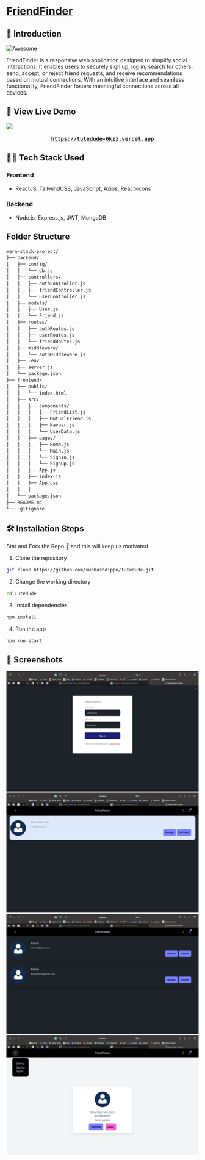 # [FriendFinder](<(https://client-three.vercel.app)>)

## 📌 Introduction

[![Awesome](https://awesome.re/badge.svg)](https://awesome.re)

FriendFinder is a responsive web application designed to simplify social interactions. It enables users to securely sign up, log in, search for others, send, accept, or reject friend requests, and receive recommendations based on mutual connections. With an intuitive interface and seamless functionality, FriendFinder fosters meaningful connections across all devices.

## 🚀 View Live Demo

<img src="https://img.shields.io/badge/website-up-greene" />

<pre><center><a href="[https://tutedude-6kzz.vercel.app/](https://tutedude-6kzz.vercel.app/)"><b>https://tutedude-6kzz.vercel.app</b></a></center></pre>

## 👨‍💻 Tech Stack Used

### Frontend

- ReactJS, TailwindCSS, JavaScript, Axios, React-icons

### Backend

- Node.js, Express.js, JWT, MongoDB

## Folder Structure

```bash
mern-stack-project/
├── backend/
│   ├── config/
│   │   └── db.js
│   ├── controllers/
│   │   ├── authController.js
│   │   ├── friendController.js
│   │   └── userController.js
│   ├── models/
│   │   ├── User.js
│   │   └── Friend.js
│   ├── routes/
│   │   ├── authRoutes.js
│   │   ├── userRoutes.js
│   │   └── friendRoutes.js
│   ├── middleware/
│   │   └── authMiddleware.js
│   ├── .env
│   ├── server.js
│   └── package.json
├── frontend/
│   ├── public/
│   │   └── index.html
│   ├── src/
│   │   ├── components/
│   │   │   ├── FriendList.js
│   │   │   ├── MutualFriend.js
│   │   │   ├── Navbar.js
│   │   │   └── UserData.js
│   │   ├── pages/
│   │   │   ├── Home.js
│   │   │   └── Main.js
│   │   │   └── SignIn.js
│   │   │   └── SignUp.js
│   │   ├── App.js
│   │   ├── index.js
│   │   ├── App.css
│   │   │
│   └── package.json
├── README.md
└── .gitignore

```

## 🛠️ Installation Steps

Star and Fork the Repo 🌟 and this will keep us motivated.

1. Clone the repository

```bash
git clone https://github.com/subhashdippu/Tutedude.git
```

2. Change the working directory

```bash
cd Tutedude
```

3. Install dependencies

```bash
npm install
```

4. Run the app

```bash
npm run start
```

## 📸 Screenshots

<img src='./Frontend/src/Readme/SignIn.png'/>
<img src='./Frontend/src/Readme/Home.png'/>
<img src='.//Frontend/src/Readme/Friend.png'/>
<img src='./Frontend/src/Readme/Profile.png'/>
